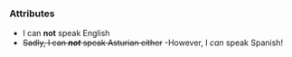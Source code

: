 ### Attributes

- I can **not** speak English
- ~~Sadly, I can ***not*** speak Asturian either~~
-However, I _can_ speak Spanish!
